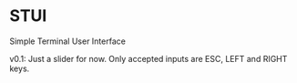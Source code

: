# STUI
Simple Terminal User Interface

v0.1: Just a slider for now. Only accepted inputs are ESC, LEFT and RIGHT keys.
